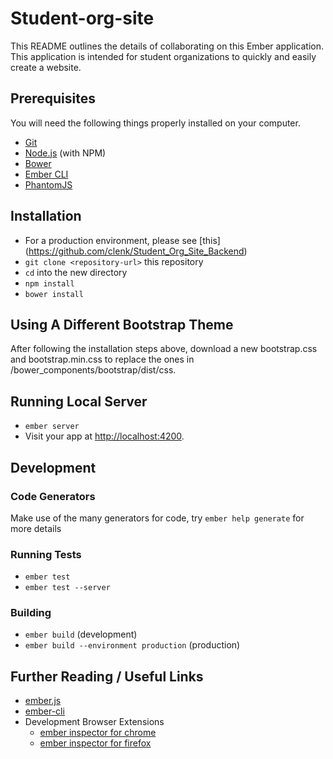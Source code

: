 # Student-org-site

This README outlines the details of collaborating on this Ember application.
This application is intended for student organizations to quickly and easily create a website.

## Prerequisites

You will need the following things properly installed on your computer.

* [Git](http://git-scm.com/)
* [Node.js](http://nodejs.org/) (with NPM)
* [Bower](http://bower.io/)
* [Ember CLI](http://www.ember-cli.com/)
* [PhantomJS](http://phantomjs.org/)

## Installation

* For a production environment, please see [this] (https://github.com/clenk/Student_Org_Site_Backend)
* `git clone <repository-url>` this repository
* `cd` into the new directory
* `npm install`
* `bower install`

## Using A Different Bootstrap Theme

After following the installation steps above, download a new bootstrap.css and bootstrap.min.css to replace the ones in /bower_components/bootstrap/dist/css.

## Running Local Server

* `ember server`
* Visit your app at [http://localhost:4200](http://localhost:4200).

## Development

### Code Generators

Make use of the many generators for code, try `ember help generate` for more details

### Running Tests

* `ember test`
* `ember test --server`

### Building

* `ember build` (development)
* `ember build --environment production` (production)

## Further Reading / Useful Links

* [ember.js](http://emberjs.com/)
* [ember-cli](http://www.ember-cli.com/)
* Development Browser Extensions
  * [ember inspector for chrome](https://chrome.google.com/webstore/detail/ember-inspector/bmdblncegkenkacieihfhpjfppoconhi)
  * [ember inspector for firefox](https://addons.mozilla.org/en-US/firefox/addon/ember-inspector/)

